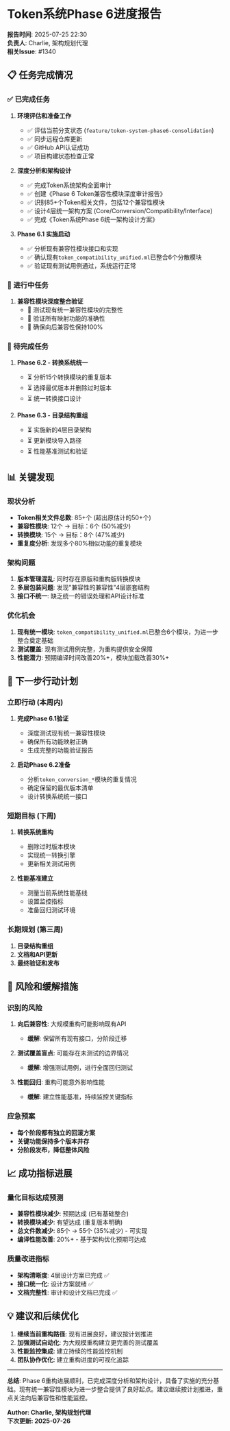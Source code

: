 # Token系统Phase 6进度报告

**报告时间**: 2025-07-25 22:30  
**负责人**: Charlie, 架构规划代理  
**相关Issue**: #1340  

## 📋 任务完成情况

### ✅ 已完成任务

1. **环境评估和准备工作**
   - ✅ 评估当前分支状态 (`feature/token-system-phase6-consolidation`)
   - ✅ 同步远程仓库更新
   - ✅ GitHub API认证成功
   - ✅ 项目构建状态检查正常

2. **深度分析和架构设计**
   - ✅ 完成Token系统架构全面审计
   - ✅ 创建《Phase 6 Token兼容性模块深度审计报告》
   - ✅ 识别85+个Token相关文件，包括12个兼容性模块
   - ✅ 设计4层统一架构方案 (Core/Conversion/Compatibility/Interface)
   - ✅ 完成《Token系统Phase 6统一架构设计方案》

3. **Phase 6.1 实施启动**
   - ✅ 分析现有兼容性模块接口和实现
   - ✅ 确认现有`token_compatibility_unified.ml`已整合6个分散模块
   - ✅ 验证现有测试用例通过，系统运行正常

### 🔄 进行中任务

1. **兼容性模块深度整合验证**
   - 🔄 测试现有统一兼容性模块的完整性
   - 🔄 验证所有映射功能的准确性
   - 🔄 确保向后兼容性保持100%

### 📅 待完成任务

1. **Phase 6.2 - 转换系统统一**
   - ⏳ 分析15个转换模块的重复版本
   - ⏳ 选择最优版本并删除过时版本
   - ⏳ 统一转换接口设计

2. **Phase 6.3 - 目录结构重组**
   - ⏳ 实施新的4层目录架构
   - ⏳ 更新模块导入路径
   - ⏳ 性能基准测试和验证

## 📊 关键发现

### 现状分析
- **Token相关文件总数**: 85+个 (超出原估计的50+个)
- **兼容性模块**: 12个 → 目标：6个 (50%减少)
- **转换模块**: 15个 → 目标：8个 (47%减少)
- **重复度分析**: 发现多个80%相似功能的重复模块

### 架构问题
1. **版本管理混乱**: 同时存在原版和重构版转换模块
2. **多层包装问题**: 发现"兼容性的兼容性"4层嵌套结构
3. **接口不统一**: 缺乏统一的错误处理和API设计标准

### 优化机会
1. **现有统一模块**: `token_compatibility_unified.ml`已整合6个模块，为进一步整合奠定基础
2. **测试覆盖**: 现有测试用例完整，为重构提供安全保障
3. **性能潜力**: 预期编译时间改善20%+，模块加载改善30%+

## 🎯 下一步行动计划

### 立即行动 (本周内)
1. **完成Phase 6.1验证**
   - 深度测试现有统一兼容性模块
   - 确保所有功能映射正确
   - 生成完整的功能验证报告

2. **启动Phase 6.2准备**
   - 分析`token_conversion_*`模块的重复情况
   - 确定保留的最优版本清单
   - 设计转换系统统一接口

### 短期目标 (下周)
1. **转换系统重构**
   - 删除过时版本模块
   - 实现统一转换引擎
   - 更新相关测试用例

2. **性能基准建立**
   - 测量当前系统性能基线
   - 设置监控指标
   - 准备回归测试环境

### 长期规划 (第三周)
1. **目录结构重组**
2. **文档和API更新**
3. **最终验证和发布**

## 🚨 风险和缓解措施

### 识别的风险
1. **向后兼容性**: 大规模重构可能影响现有API
   - **缓解**: 保留所有现有接口，分阶段迁移
   
2. **测试覆盖盲点**: 可能存在未测试的边界情况
   - **缓解**: 增强测试用例，进行全面回归测试
   
3. **性能回归**: 重构可能意外影响性能
   - **缓解**: 建立性能基准，持续监控关键指标

### 应急预案
- **每个阶段都有独立的回滚方案**
- **关键功能保持多个版本并存**
- **分阶段发布，降低整体风险**

## 📈 成功指标进展

### 量化目标达成预测
- **兼容性模块减少**: 预期达成 (已有基础整合)
- **转换模块减少**: 有望达成 (重复版本明确)
- **总文件数减少**: 85个 → 55个 (35%减少) - 可实现
- **编译性能改善**: 20%+ - 基于架构优化预期可达成

### 质量改进指标
- **架构清晰度**: 4层设计方案已完成 ✅
- **接口统一化**: 设计方案就绪 ✅
- **文档完整性**: 审计和设计文档已完成 ✅

## 💡 建议和后续优化

1. **继续当前重构路径**: 现有进展良好，建议按计划推进
2. **加强测试自动化**: 为大规模重构建立更完善的测试覆盖
3. **性能监控集成**: 建立持续的性能监控机制
4. **团队协作优化**: 建立重构进度的可视化追踪

---

**总结**: Phase 6重构进展顺利，已完成深度分析和架构设计，具备了实施的充分基础。现有统一兼容性模块为进一步整合提供了良好起点。建议继续按计划推进，重点关注向后兼容性和性能监控。

**Author: Charlie, 架构规划代理**  
**下次更新: 2025-07-26**